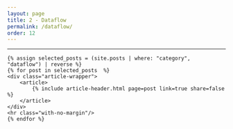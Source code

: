 ```yaml
---
layout: page
title: 2 - Dataflow
permalink: /dataflow/
order: 12
---
```


<div id="search-results">
    <hr id="first-hr" class="with-no-margin"/>


    {% assign selected_posts = (site.posts | where: "category", "dataflow") | reverse %}
    {% for post in selected_posts  %}
    <div class="article-wrapper">
        <article>
            {% include article-header.html page=post link=true share=false %}
        </article>
    </div>
    <hr class="with-no-margin"/>
    {% endfor %}
</div>
